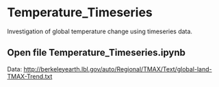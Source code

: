 # Temperature_Timeseries
Investigation of global temperature change using timeseries data.

## Open file Temperature_Timeseries.ipynb

 Data:  http://berkeleyearth.lbl.gov/auto/Regional/TMAX/Text/global-land-TMAX-Trend.txt

